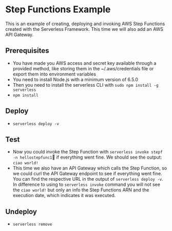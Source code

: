 # Step Functions Example
This is an example of creating, deploying and invoking AWS Step Functions created with the Serverless Framework. This time we will also add an AWS API Gateway.


## Prerequisites

* You have made you AWS access and secret key available through a provided method, like storing them in the ~/.aws/credentials file or export them into environment variables
* You need to install Node.js  with a minimum version of 6.5.0 
* Then you need to install the serverless CLI with `sudo npm install -g serverless`
* `npm install`


## Deploy

* `serverless deploy -v`


## Test

* Now you could invoke the Step Function with `serverless invoke stepf -n hellostepfunc1` if everything went fine. We should see the output: `ciao world!`
* This time we also have an API Gateway which calls the Step Function, so we could curl the API Gateway endpoint to see if everything went fine. You can find the respective URL in the output of `serverless deploy -v`. In difference to using to `serverless invoke` command you will not see the `ciao world!` but only an info the Step Functions ARN and the execution date, which indicates it was executed.


## Undeploy

* `serverless remove`